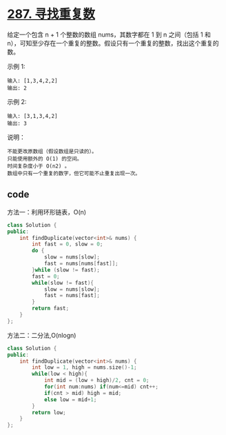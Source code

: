 # [287. 寻找重复数](https://leetcode-cn.com/problems/find-the-duplicate-number/)

给定一个包含 n + 1 个整数的数组 nums，其数字都在 1 到 n 之间（包括 1 和 n），可知至少存在一个重复的整数。假设只有一个重复的整数，找出这个重复的数。

示例 1:

    输入: [1,3,4,2,2]
    输出: 2
示例 2:

    输入: [3,1,3,4,2]
    输出: 3
说明：

    不能更改原数组（假设数组是只读的）。
    只能使用额外的 O(1) 的空间。
    时间复杂度小于 O(n2) 。
    数组中只有一个重复的数字，但它可能不止重复出现一次。
## code 

方法一：利用环形链表，O(n)
```c++
class Solution {
public:
    int findDuplicate(vector<int>& nums) {
        int fast = 0, slow = 0;
        do {
            slow = nums[slow];
            fast = nums[nums[fast]];
        }while (slow != fast);
        fast = 0;
        while(slow != fast){
            slow = nums[slow];
            fast = nums[fast];
        }
        return fast;
    }
};
```
方法二：二分法,O(nlogn)
```c++
class Solution {
public:
    int findDuplicate(vector<int>& nums) {
        int low = 1, high = nums.size()-1;
        while(low < high){
            int mid = (low + high)/2, cnt = 0;
            for(int num:nums) if(num<=mid) cnt++;
            if(cnt > mid) high = mid;
            else low = mid+1;
        }
        return low;
    }
};
```

